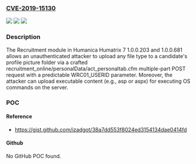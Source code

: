 ### [CVE-2019-15130](https://cve.mitre.org/cgi-bin/cvename.cgi?name=CVE-2019-15130)
![](https://img.shields.io/static/v1?label=Product&message=n%2Fa&color=blue)
![](https://img.shields.io/static/v1?label=Version&message=n%2Fa&color=blue)
![](https://img.shields.io/static/v1?label=Vulnerability&message=n%2Fa&color=brighgreen)

### Description

The Recruitment module in Humanica Humatrix 7 1.0.0.203 and 1.0.0.681 allows an unauthenticated attacker to upload any file type to a candidate's profile picture folder via a crafted recruitment_online/personalData/act_personaltab.cfm multiple-part POST request with a predictable WRC01_USERID parameter. Moreover, the attacker can upload executable content (e.g., asp or aspx) for executing OS commands on the server.

### POC

#### Reference
- https://gist.github.com/izadgot/38a7dd553f8024ed3154134dae0414fd

#### Github
No GitHub POC found.


